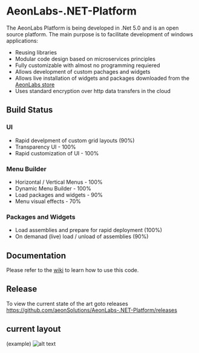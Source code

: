 # AeonLabs-.NET-Platform
The AeonLabs Platform is being developed in .Net 5.0 and is an open source platform. The main purpose is to facilitate development of windows applications:
- Reusing libraries
- Modular code design based on microservices principles
- Fully customizable with almost no programming requiered
- Allows development of custom pachages and widgets
- Allows live installation of widgets and packages downloaded from the [AeonLabs store](https://www.store.aeonlabs.solutions "AeonLabs store")
- Uses standard encryption over http data transfers in the cloud

## Build Status

### UI
- Rapid develpment of custom grid layouts (90%)
- Transparency UI - 100%
- Rapid customization of UI - 100%

### Menu Builder
- Horizontal / Vertical Menus - 100% 
- Dynamic Menu Builder - 100%
- Load packages and widgets - 90%
- Menu visual effects - 70%

### Packages and Widgets
- Load assemblies and prepare for rapid deployment (100%)
- On demanad (live) load / unload of assemblies (90%)

## Documentation
Please refer to the [wiki](https://github.com/aeonSolutions/AeonLabs-.NET-Platform/wiki) to learn how to use this code.

## Release
To view the current state of the art goto releases
https://github.com/aeonSolutions/AeonLabs-.NET-Platform/releases

## current layout
(example)
![alt text](http://www.aeonlabs.solutions/images/github/layout3.jpg)
